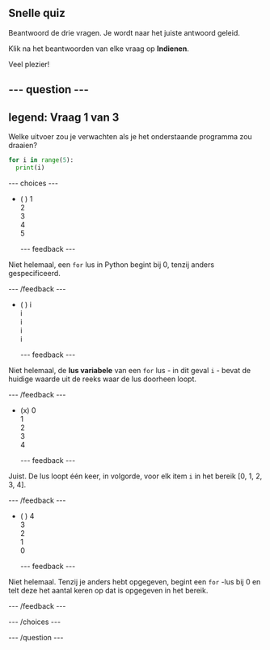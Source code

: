 ## Snelle quiz

Beantwoord de drie vragen. Je wordt naar het juiste antwoord geleid.

Klik na het beantwoorden van elke vraag op **Indienen**.

Veel plezier!

--- question ---
---
legend: Vraag 1 van 3
---

Welke uitvoer zou je verwachten als je het onderstaande programma zou draaien?

```python
for i in range(5):
  print(i)
```

--- choices ---

- ( )  1 <br> 2 <br> 3 <br> 4 <br> 5

  --- feedback ---

Niet helemaal, een `for` lus in Python begint bij 0, tenzij anders gespecificeerd.

  --- /feedback ---

- ( ) i <br> i <br> i <br> i <br> i

  --- feedback ---

Niet helemaal, de **lus variabele** van een `for` lus - in dit geval `i` - bevat de huidige waarde uit de reeks waar de lus doorheen loopt.

  --- /feedback ---

- (x) 0 <br> 1 <br> 2 <br> 3 <br> 4

  --- feedback ---

Juist. De lus loopt één keer, in volgorde, voor elk item `i` in het bereik [0, 1, 2, 3, 4].

  --- /feedback ---

- ( ) 4 <br>  3 <br> 2 <br> 1 <br> 0

  --- feedback ---

Niet helemaal. Tenzij je anders hebt opgegeven, begint een `for` -lus bij 0 en telt deze het aantal keren op dat is opgegeven in het bereik.

  --- /feedback ---

--- /choices ---

--- /question ---
